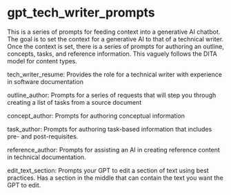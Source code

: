 # gpt_tech_writer_prompts
This is a series of prompts for feeding context into a generative AI chatbot. The goal is to set the context for a generative AI to that of a technical writer. Once the context is set, there is a series of prompts for authoring an outline, concepts, tasks, and reference information. This vaguely follows the DITA model for content types.

tech_writer_resume: Provides the role for a technical writer with experience in software documentation

outline_author: Prompts for a series of requests that will step you through creating a list of tasks from a source document

concept_author: Prompts for authoring conceptual information

task_author: Prompts for authoring task-based information that includes pre- and post-requisites.

reference_author: Prompts for assisting an AI in creating reference content in technical documentation.

edit_text_section: Prompts your GPT to edit a section of text using best practices. Has a section in the middle that can contain the text you want the GPT to edit. 

